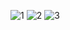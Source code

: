 ![1](https://github.com/PradumnSrivastava/Provoke-IT/assets/131151467/c64cc902-56a0-4f7a-9698-9d48149728cd)
![2](https://github.com/PradumnSrivastava/Provoke-IT/assets/131151467/e7a26e99-3964-44d1-915d-d6a7eda1cddb)
![3](https://github.com/PradumnSrivastava/Provoke-IT/assets/131151467/8839625a-1465-4af3-9c75-8f71e63dc2fa)

